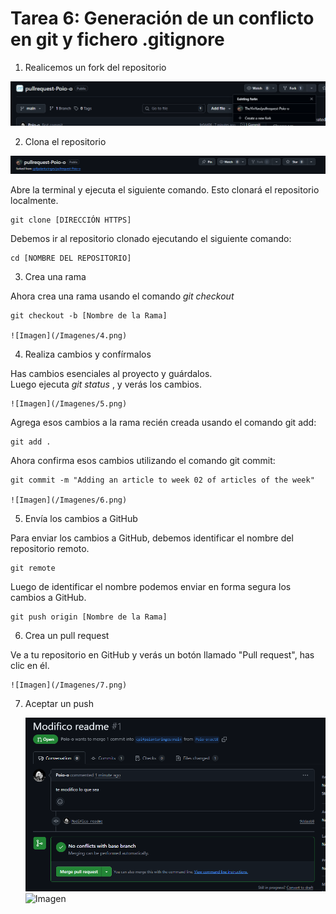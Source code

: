 # Tarea 6: Generación de un conflicto en git y fichero .gitignore

1. Realicemos un fork del repositorio

![Imagen](/Imagenes/1.png)


2. Clona el repositorio

![Imagen](/Imagenes/2.png)

Abre la terminal y ejecuta el siguiente comando. Esto clonará el repositorio localmente.

	git clone [DIRECCIÓN HTTPS]

Debemos ir al repositorio clonado ejecutando el siguiente comando:

	cd [NOMBRE DEL REPOSITORIO]


3. Crea una rama

Ahora crea una rama usando el comando *git checkout*
	
	git checkout -b [Nombre de la Rama]

	![Imagen](/Imagenes/4.png)


4. Realiza cambios y confírmalos

Has cambios esenciales al proyecto y guárdalos. <br>
Luego ejecuta *git status* , y verás los cambios.

	![Imagen](/Imagenes/5.png)

Agrega esos cambios a la rama recién creada usando el comando git add:

	git add .

Ahora confirma esos cambios utilizando el comando git commit:

	git commit -m "Adding an article to week 02 of articles of the week"	
	
	![Imagen](/Imagenes/6.png)


5. Envía los cambios a GitHub


Para enviar los cambios a GitHub, debemos identificar el nombre del repositorio remoto.

	git remote

Luego de identificar el nombre podemos enviar en forma segura los cambios a GitHub.

	git push origin [Nombre de la Rama]


6. Crea un pull request

Ve a tu repositorio en GitHub y verás un botón llamado "Pull request", has clic en él.

	![Imagen](/Imagenes/7.png)


7. Aceptar un push

	![Imagen](/Imagenes/Aceptamos_El_PullMiguel.png)
	![Imagen](/Imagenes/Aceptamos_El_PullMiguel1.png)

